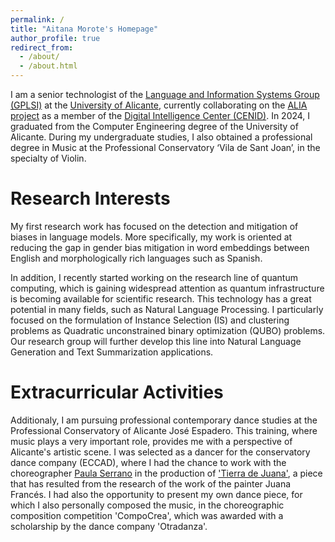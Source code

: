 ```yaml
---
permalink: /
title: "Aitana Morote's Homepage"
author_profile: true
redirect_from: 
  - /about/
  - /about.html
---
```


I am a senior technologist of the [Language and Information Systems Group (GPLSI)](https://gplsi.dlsi.ua.es/en/home/) at the [University of Alicante](https://www.ua.es/), currently collaborating on the [ALIA project](https://alia.gob.es/eng/) as a member of the [Digital Intelligence Center (CENID)](https://cenid.es/).
In 2024, I graduated from the Computer Engineering degree of the University of Alicante. During my undergraduate studies, I also obtained a professional degree in Music at the Professional Conservatory ‘Vila de Sant Joan’, in the specialty of Violin. 

Research Interests
======
My first research work has focused on the detection and mitigation of biases in language models. More specifically, my work is oriented at reducing the gap in gender bias mitigation in word embeddings between English and morphologically rich languages such as Spanish.

In addition, I recently started working on the research line of quantum computing, which is gaining widespread attention as quantum infrastructure is becoming available for scientific research. This technology has a great potential in many fields, such as Natural Language Processing. I particularly focused on the formulation of Instance Selection (IS) and clustering problems as Quadratic unconstrained binary optimization (QUBO) problems. Our research group will further develop this line into Natural Language Generation and Text Summarization applications.

Extracurricular Activities
======
Additionaly, I am pursuing professional contemporary dance studies at the Professional Conservatory of Alicante José Espadero. This training, where music plays a very important role, provides me with a perspective of Alicante's artistic scene. I was selected as a dancer for the conservatory dance company (ECCAD), where I had the chance to work with the choreographer [Paula Serrano](https://loop-barcelona.com/profile/paula-serrano/) in the production of ['Tierra de Juana'](https://www.teatroprincipaldealicante.com/obra/tierra-de-juana/), a piece that has resulted from the research of the work of the painter Juana Francés. I had also the opportunity to present my own dance piece, for which I also personally composed the music, in the choreographic composition competition 'CompoCrea', which was awarded with a scholarship by the dance company 'Otradanza'.

